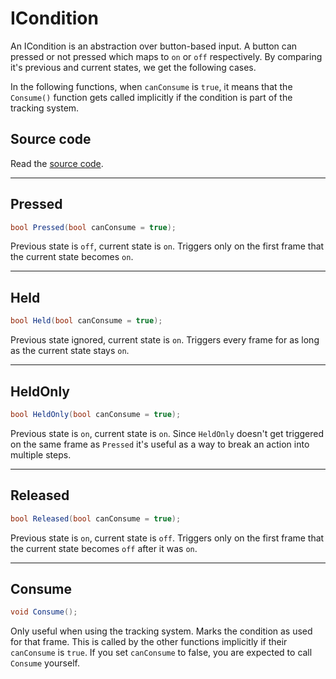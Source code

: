 # ICondition

An ICondition is an abstraction over button-based input. A button can pressed or not pressed which maps to `on` or `off` respectively. By comparing it's previous and current states, we get the following cases.

In the following functions, when `canConsume` is `true`, it means that the `Consume()` function gets called implicitly if the condition is part of the tracking system.

## Source code

Read the [source code](https://github.com/Apostolique/Apos.Input/blob/master/Source/ICondition.cs).

---

## Pressed

```csharp
bool Pressed(bool canConsume = true);
```
Previous state is `off`, current state is `on`. Triggers only on the first frame that the current state becomes `on`.

---

## Held

```csharp
bool Held(bool canConsume = true);
```
Previous state ignored, current state is `on`. Triggers every frame for as long as the current state stays `on`.

---

## HeldOnly

```csharp
bool HeldOnly(bool canConsume = true);
```
Previous state is `on`, current state is `on`. Since `HeldOnly` doesn't get triggered on the same frame as `Pressed` it's useful as a way to break an action into multiple steps.

---

## Released

```csharp
bool Released(bool canConsume = true);
```
Previous state is `on`, current state is `off`. Triggers only on the first frame that the current state becomes `off` after it was `on`.

---

## Consume

```csharp
void Consume();
```
Only useful when using the tracking system. Marks the condition as used for that frame. This is called by the other functions implicitly if their `canConsume` is `true`. If you set `canConsume` to false, you are expected to call `Consume` yourself.
